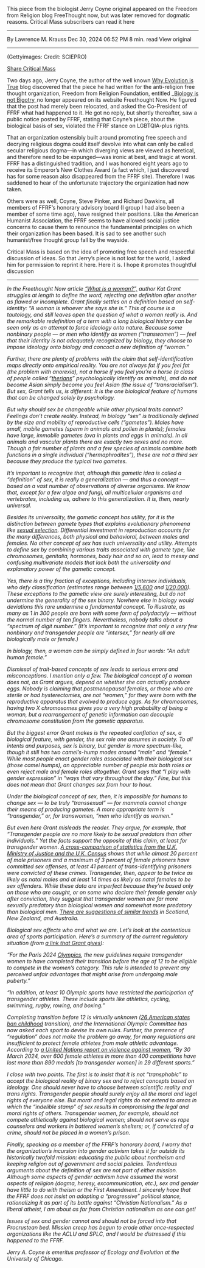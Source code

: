 
This piece from the biologist Jerry Coyne original appeared on the Freedom from Religion blog FreeThought now, but was later removed for dogmatic reasons. Critical Mass subscribers can read it here

---

By Lawrence M. Krauss
Dec 30, 2024 06:52 PM
8 min. read
View original

---

(Gettyimages: Credit: SCIEPRO)

[Share Critical Mass](https://lawrencekrauss.substack.com/?utm_source=substack&utm_medium=email&utm_content=share&action=share)

Two days ago, Jerry Coyne, the author of the well known [Why Evolution is True](https://whyevolutionistrue.com/) blog discovered that the piece he had written for the anti-religion free thought organization, Freedom from Religion Foundation, entitled _[Biology is not Bigotry](https://whyevolutionistrue.com/2024/12/28/the-ffrf-removed-my-piece-on-the-biological-definition-of-woman/)_no longer appeared on its website Freethought Now. He figured that the post had merely been relocated, and asked the Co-President of FFRF what had happened to it. He got no reply, but shortly thereafter, saw a public notice posted by FFRF, stating that Coyne’s piece, about the biological basis of sex, violated the FFRF stance on LGBTQIA-plus rights.

That an organization ostensibly built around promoting free speech and decrying religious dogma could itself devolve into what can only be called secular religious dogma—in which diverging views are viewed as heretical, and therefore need to be expunged—was ironic at best, and tragic at worst. FFRF has a distinguished tradition, and I was honored eight years ago to receive its Emperor’s New Clothes Award (a fact which, I just discovered has for some reason also disappeared from the FFRF site). Therefore I was saddened to hear of the unfortunate trajectory the organization had now taken.

Others were as well, Coyne, Steve Pinker, and Richard Dawkins, all members of FFRF’s honorary advisory board (I group I had also been a member of some time ago), have resigned their positions. Like the American Humanist Association, the FFRF seems to have allowed social justice concerns to cause them to renounce the fundamental principles on which their organization has been based. It is sad to see another such humanist/free thought group fall by the wayside.

Critical Mass is based on the idea of promoting free speech and respectful discussion of ideas. So that Jerry’s piece is not lost for the world, I asked him for permission to reprint it here. Here it is. I hope it promotes thoughtful discussion

_________________________________

_In the Freethought Now article [“What is a woman?”,](https://archive.ph/o/psT4I/https:/web.archive.org/web/20241227095242/https:/freethoughtnow.org/what-is-a-woman/) author Kat Grant struggles at length to define the word, rejecting one definition after another as flawed or incomplete. Grant finally settles on a definition based on self-identity: “A woman is whoever she says she is.” This of course is a tautology, and still leaves open the question of what a woman really is. And the remarkable redefinition of a term with a long biological history can be seen only as an attempt to force ideology onto nature. Because some nonbinary people — or men who identify as women (“transwomen”) — feel that their identity is not adequately recognized by biology, they choose to impose ideology onto biology and concoct a new definition of “woman.”_

_Further, there are plenty of problems with the claim that self-identification maps directly onto empirical reality. You are not always fat if you feel fat (the problem with anorexia), not a horse if you feel you’re a horse (a class of people called “[therians](https://archive.ph/o/psT4I/https:/web.archive.org/web/20241227095242/https:/intraspectrum-chicago.com/therians-in-therapy-otherkin-identity-mental-health/)” psychologically identify as animals), and do not become Asian simply become you feel Asian (the issue of “transracialism”). But sex, Grant tells us, is different: It is the one biological feature of humans that can be changed solely by psychology._

_But why should sex be changeable while other physical traits cannot? Feelings don’t create reality. Instead, in biology “sex” is traditionally defined by the size and mobility of reproductive cells (“gametes”). Males have small, mobile gametes (sperm in animals and pollen in plants); females have large, immobile gametes (ova in plants and eggs in animals). In all animals and vascular plants there are exactly two sexes and no more. Though a fair number of plants and a few species of animals combine both functions in a single individual (“hermaphrodites”), these are not a third sex because they produce the typical two gametes._

_It’s important to recognize that, although this gametic idea is called a “definition” of sex, it is really a generalization — and thus a concept — based on a vast number of observations of diverse organisms. We know that, except for a few algae and fungi, all multicellular organisms and vertebrates, including us, adhere to this generalization. It is, then, nearly universal._

_Besides its universality, the gametic concept has utility, for it is the distinction between gamete types that explains evolutionary phenomena like [sexual selection](https://archive.ph/o/psT4I/https:/web.archive.org/web/20241227095242/https:/biomed.brown.edu/Courses/BIO48/18.Sexual.Selection.HTML%23:~:text=The%20patterns%20and%20processes%20of,parental%20investment%20in%20each%20offspring.). Differential investment in reproduction accounts for the many differences, both physical and behavioral, between males and females. No other concept of sex has such universality and utility. Attempts to define sex by combining various traits associated with gamete type, like chromosomes, genitalia, hormones, body hair and so on, lead to messy and confusing multivariate models that lack both the universality and explanatory power of the gametic concept._

_Yes, there is a tiny fraction of exceptions, including intersex individuals, who defy classification (estimates range between [1/5,600](https://archive.ph/o/psT4I/https:/web.archive.org/web/20241227095242/https:/pubmed.ncbi.nlm.nih.gov/12476264/) and [1/20,000](https://archive.ph/o/psT4I/https:/web.archive.org/web/20241227095242/https:/www.amazon.com/Trouble-Gender-Sex-Facts-Fictions/dp/1509560017/ref=sr_1_2?dib=eyJ2IjoiMSJ9.kxHH7NMJuXa659wz1RUDg2FjUBznAOiGExZ0r0x2jgJ8Q0H9QUnQX5pyqS-oVONYWX32ZsgR4B2gJpANYmcTWE8wSA2wc47Lbx68TwqcHBeL5Gt88gatfdmmCZ7nGP7-jZFyZPN8F1WaoLgdlEopDTZ5LimdSjoE9YK7xgoht5JNFGNNp1g6bH6UmJyI7LUAflXdIAaORZr9Z1rWuKh51rw1OVAgQHIL2Zj2uTO850s.hIAuwi8m1kiJX-d3hS7GJSLOc69cUkrpafMeysIiZeA&dib_tag=se&qid=1733318075&refinements=p_27:Alex+Byrne&s=books&sr=1-2)). These exceptions to the gametic view are surely interesting, but do not undermine the generality of the sex binary. Nowhere else in biology would deviations this rare undermine a fundamental concept. To illustrate, as many as 1 in 300 people are born with some form of polydactyly — without the normal number of ten fingers. Nevertheless, nobody talks about a “spectrum of digit number.” (It’s important to recognize that only a very few nonbinary and transgender people are “intersex,” for nearly all are biologically male or female.)_

_In biology, then, a woman can be simply defined in four words: “An adult human female.”_

_Dismissal of trait-based concepts of sex leads to serious errors and misconceptions. I mention only a few. The biological concept of a woman does not, as Grant argues, depend on whether she can actually produce eggs. Nobody is claiming that postmenopausal females, or those who are sterile or had hysterectomies, are not “women,” for they were born with the reproductive apparatus that evolved to produce eggs. As for chromosomes, having two X chromosomes gives you a very high probability of being a woman, but a rearrangement of genetic information can decouple chromosome constitution from the gametic apparatus._

_But the biggest error Grant makes is the repeated conflation of sex, a biological feature, with gender, the sex role one assumes in society. To all intents and purposes, sex is binary, but gender is more spectrum-like, though it still has two camel’s-hump modes around “male” and “female.” While most people enact gender roles associated with their biological sex (those camel humps), an appreciable number of people mix both roles or even reject male and female roles altogether. Grant says that “I play with gender expression” in “ways that vary throughout the day.” Fine, but this does not mean that Grant changes sex from hour to hour._

_Under the biological concept of sex, then, it is impossible for humans to change sex — to be truly “transsexual” — for mammals cannot change their means of producing gametes. A more appropriate term is “transgender,” or, for transwomen, “men who identify as women.”_

_But even here Grant misleads the reader. They argue, for example, that “Transgender people are no more likely to be sexual predators than other individuals.” Yet the facts support the opposite of this claim, at least for transgender women. [A cross-comparison of statistics from the U.K. Ministry of Justice and the U.K. Census](https://archive.ph/o/psT4I/https:/web.archive.org/web/20241227095242/https:/fairplayforwomen.com/transgender-prisoners/) shows that while almost 20 percent of male prisoners and a maximum of 3 percent of female prisoners have committed sex offenses, at least 41 percent of trans-identifying prisoners were convicted of these crimes. Transgender, then, appear to be twice as likely as natal males and at least 14 times as likely as natal females to be sex offenders. While these data are imperfect because they’re based only on those who are caught, or on some who declare their female gender only after conviction, they suggest that transgender women are far more sexually predatory than biological women and somewhat more predatory than biological men. [There are suggestions of similar trends](https://archive.ph/o/psT4I/https:/web.archive.org/web/20241227095242/https:/wingsoverscotland.com/the-rorschach-test/) in Scotland, New Zealand, and Australia._

_Biological sex affects who and what we are. Let’s look at the contentious area of sports participation. Here’s a summary of the current regulatory situation (from [a link that Grant gives](https://archive.ph/o/psT4I/https:/web.archive.org/web/20241227095242/https:/www.newsweek.com/rules-transgender-olympic-athletes-explained-1920847?mc_cid=762c001026&mc_eid=3252195eac%23:~:text=Transition%20Age%20Requirement,arise%20from%20undergoing%20male%20puberty.)):_

_“For the Paris 2024 [Olympics](https://archive.ph/o/psT4I/https:/web.archive.org/web/20241227095242/https:/www.newsweek.com/topic/olympics), the new guidelines require transgender women to have completed their transition before the age of 12 to be eligible to compete in the women’s category. This rule is intended to prevent any perceived unfair advantages that might arise from undergoing male puberty.”_

_“In addition, at least 10 Olympic sports have restricted the participation of transgender athletes. These include sports like athletics, cycling, swimming, rugby, rowing, and boxing.”_

_Completing transition before 12 is virtually unknown ([26 American states ban childhood](https://archive.ph/o/psT4I/https:/web.archive.org/web/20241227095242/https:/www.thefp.com/p/supreme-court-gender-transiton-skrmetti-whistleblower-jamie-reed?utm_source=substack&utm_medium=email) transition), and the International Olympic Committee has now asked each sport to devise its own rules. Further, the presence of “regulation” does not make the problem go away, for many regulations are insufficient to protect female athletes from male athletic advantage. According to [a United Nations report on violence against women](https://archive.ph/o/psT4I/https:/web.archive.org/web/20241227095242/https:/documents.un.org/doc/undoc/gen/n24/249/94/pdf/n2424994.pdf), “By 30 March 2024, over 600 female athletes in more than 400 competitions have lost more than 890 medals [to transgender women] in 29 different sports.”_

_I close with two points. The first is to insist that it is not “transphobic” to accept the biological reality of binary sex and to reject concepts based on ideology. One should never have to choose between scientific reality and trans rights. Transgender people should surely enjoy all the moral and legal rights of everyone else. But moral and legal rights do not extend to areas in which the “indelible stamp” of sex results in compromising the legal and moral rights of others. Transgender women, for example, should not compete athletically against biological women; should not serve as rape counselors and workers in battered women’s shelters; or, if convicted of a crime, should not be placed in a women’s prison._

_Finally, speaking as a member of the FFRF’s honorary board, I worry that the organization’s incursion into gender activism takes it far outside its historically twofold mission: educating the public about nontheism and keeping religion out of government and social policies. Tendentious arguments about the definition of sex are not part of either mission. Although some aspects of gender activism have assumed the worst aspects of religion (dogma, heresy, excommunication, etc.), sex and gender have little to do with theism or the First Amendment. I sincerely hope that the FFRF does not insist on adopting a “progressive” political stance, rationalizing it as part of its battle against “Christian Nationalism.” As a liberal atheist, I am about as far from Christian nationalism as one can get!_

_Issues of sex and gender cannot and should not be forced into that Procrustean bed. Mission creep has begun to erode other once-respected organizations like the ACLU and SPLC, and I would be distressed if this happened to the FFRF._

_Jerry A. Coyne is emeritus professor of Ecology and Evolution at the University of Chicago._